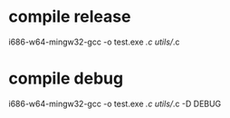 # compile release
i686-w64-mingw32-gcc -o test.exe *.c utils/*.c

# compile debug
i686-w64-mingw32-gcc -o test.exe *.c utils/*.c -D DEBUG
